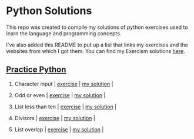 # Python Solutions

This repo was created to compile my solutions of python exercises used to learn the language and programming concepts.

I've also added this README to put up a list that links my exercises and the websites from which I got them. You can find my Exercism solutions [here](https://github.com/veeskell/exercism).


## [Practice Python](https://github.com/veeskell/python-solutions/tree/main/practice-python)

1. Character input | [exercise](https://www.practicepython.org/exercise/2014/01/29/01-character-input.html) | [my solution](https://github.com/veeskell/python-solutions/tree/main/practice-python/01-character-input) |

2. Odd or even | [exercise](https://www.practicepython.org/exercise/2014/02/05/02-odd-or-even.html) | [my solution](https://github.com/veeskell/python-solutions/tree/main/practice-python/02-odd-or-even) |

3. List less than ten | [exercise](https://www.practicepython.org/exercise/2014/02/15/03-list-less-than-ten.html) | [my solution](https://github.com/veeskell/python-solutions/tree/main/practice-python/03-list-less-than-ten) |

4. Divisors | [exercise](https://www.practicepython.org/exercise/2014/02/26/04-divisors.html) | [my solution](https://github.com/veeskell/python-solutions/tree/main/practice-python/04-divisors) |

5. List overlap | [exercise](https://www.practicepython.org/exercise/2014/03/05/05-list-overlap.html) | [my solution](https://github.com/veeskell/python-solutions/tree/main/practice-python/05-list-overlap) |
